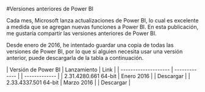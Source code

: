 #Versiones anteriores de Power BI

Cada mes, Microsoft lanza actualizaciones de Power BI, lo cual es excelente a medida que se agregan nuevas funciones a Power BI. En esta publicación, me gustaría compartir las versiones anteriores de Power BI.

Desde enero de 2016, he intentado guardar una copia de todas las versiones de Power BI, por lo que si alguien necesita usar una versión anterior, puede descargarla de la tabla a continuación.

| Versión de Power BI  | Lanzamiento | Link |
| -------------------- | ------------- | | ------------- |
| 2.31.4280.661 64-bit | Enero 2016 | | Descargar |
| 2.33.4337.501 64-bit | Marzo 2016 | | Descargar |